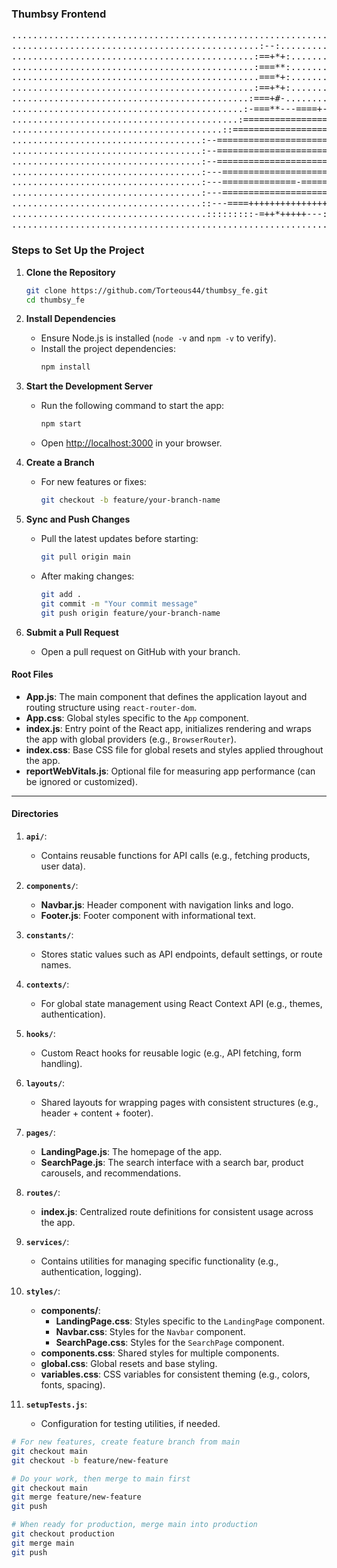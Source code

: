### Thumbsy Frontend
<pre style="font-size: 14px; line-height: 1.2;">
....................................................................................................
...............................................:--:.................................................
..............................................:==+*+:...............................................
..............................................:===**:...............................................
...............................................===*+:...............................................
..............................................:==+*+:...............................................
.............................................:===+#-................................................
............................................:-===**---====+-:.......................................
...........................................:===================++:..................................
........................................::=====================++:..................................
....................................:--========================++:..................................
....................................:--========================+*=:.................................
....................................:--========================+=:..................................
....................................:---=======================*+:..................................
....................................:---==============-=======+#-:..................................
....................................:---======================+*:...................................
....................................::---====+++++++++++++++**+:....................................
.....................................:::::::::-=++*+++++---::::.....................................
....................................................................................................
</pre>


### **Steps to Set Up the Project**




1. **Clone the Repository**
   ```bash
   git clone https://github.com/Torteous44/thumbsy_fe.git
   cd thumbsy_fe
   ```

			

2. **Install Dependencies**
   - Ensure Node.js is installed (`node -v` and `npm -v` to verify).
   - Install the project dependencies:
     ```bash
     npm install
     ```

3. **Start the Development Server**
   - Run the following command to start the app:
     ```bash
     npm start
     ```
   - Open [http://localhost:3000](http://localhost:3000) in your browser.

4. **Create a Branch**
   - For new features or fixes:
     ```bash
     git checkout -b feature/your-branch-name
     ```

5. **Sync and Push Changes**
   - Pull the latest updates before starting:
     ```bash
     git pull origin main
     ```
   - After making changes:
     ```bash
     git add .
     git commit -m "Your commit message"
     git push origin feature/your-branch-name
     ```

6. **Submit a Pull Request**
   - Open a pull request on GitHub with your branch.


#### **Root Files**
- **App.js**: The main component that defines the application layout and routing structure using `react-router-dom`.
- **App.css**: Global styles specific to the `App` component.
- **index.js**: Entry point of the React app, initializes rendering and wraps the app with global providers (e.g., `BrowserRouter`).
- **index.css**: Base CSS file for global resets and styles applied throughout the app.
- **reportWebVitals.js**: Optional file for measuring app performance (can be ignored or customized).

---

#### **Directories**

1. **`api/`**:
   - Contains reusable functions for API calls (e.g., fetching products, user data).

2. **`components/`**:
   - **Navbar.js**: Header component with navigation links and logo.
   - **Footer.js**: Footer component with informational text.

3. **`constants/`**:
   - Stores static values such as API endpoints, default settings, or route names.

4. **`contexts/`**:
   - For global state management using React Context API (e.g., themes, authentication).

5. **`hooks/`**:
   - Custom React hooks for reusable logic (e.g., API fetching, form handling).

6. **`layouts/`**:
   - Shared layouts for wrapping pages with consistent structures (e.g., header + content + footer).

7. **`pages/`**:
   - **LandingPage.js**: The homepage of the app.
   - **SearchPage.js**: The search interface with a search bar, product carousels, and recommendations.

8. **`routes/`**:
   - **index.js**: Centralized route definitions for consistent usage across the app.

9. **`services/`**:
   - Contains utilities for managing specific functionality (e.g., authentication, logging).

10. **`styles/`**:
    - **components/**:
      - **LandingPage.css**: Styles specific to the `LandingPage` component.
      - **Navbar.css**: Styles for the `Navbar` component.
      - **SearchPage.css**: Styles for the `SearchPage` component.
    - **components.css**: Shared styles for multiple components.
    - **global.css**: Global resets and base styling.
    - **variables.css**: CSS variables for consistent theming (e.g., colors, fonts, spacing).

11. **`setupTests.js`**:
    - Configuration for testing utilities, if needed.





```bash
# For new features, create feature branch from main
git checkout main
git checkout -b feature/new-feature

# Do your work, then merge to main first
git checkout main
git merge feature/new-feature
git push

# When ready for production, merge main into production
git checkout production
git merge main
git push
```